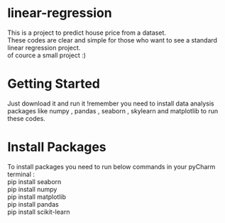 # linear-regression
This is a project to predict house price from a dataset.
</br>
These codes are clear and simple for those who want to see a standard linear regression project.
</br>
of cource a small project :)
# Getting Started
Just download it and run it !remember you need to install data analysis packages like numpy , pandas , seaborn , skylearn and matplotlib  to run these codes.
# Install Packages
To install packages you need to run below commands in your pyCharm terminal :
</br>
pip install seaborn
</br>
pip install numpy
</br>
pip install matplotlib
</br>
pip install pandas
</br>
pip install scikit-learn
